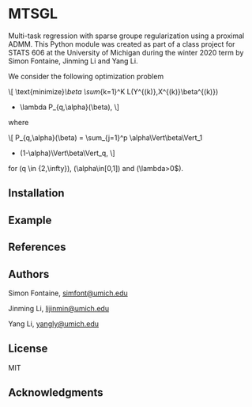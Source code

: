 MTSGL
=====

Multi-task regression with sparse groupe regularization using a proximal ADMM. This Python module was created as part of
a class project for STATS 606 at the University of Michigan during the winter 2020 term by Simon Fontaine, Jinming Li
and Yang Li.

We consider the following optimization problem

\\[
\text{minimize}_\beta
\sum_{k=1}^K L(Y^{(k)},X^{(k)}\beta^{(k)})
+ \lambda P_{q,\alpha}(\beta),
\\]

where

\\[
P_{q,\alpha}(\beta)
= \sum_{j=1}^p \alpha\Vert\beta\Vert_1
+ (1-\alpha)\Vert\beta\Vert_q,
\\]

for \(q \in \{2,\infty\}\), \(\alpha\in[0,1]\) and \(\lambda>0$\).

Installation
------------

Example
-------

References
----------

Authors
-------

Simon Fontaine, simfont@umich.edu

Jinming Li, lijinmin@umich.edu

Yang Li, yangly@umich.edu

License
-------

MIT

Acknowledgments
---------------
